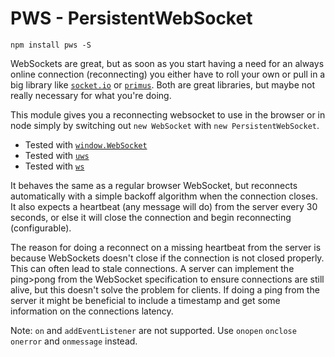 # PWS - PersistentWebSocket

```
npm install pws -S
```
WebSockets are great, but as soon as you start having a need for an always online connection (reconnecting) you either have to roll your own or pull in a big library like [`socket.io`](https://github.com/socketio/socket.io) or [`primus`](https://github.com/primus/primus). Both are great libraries, but maybe not really necessary for what you're doing.

This module gives you a reconnecting websocket to use in the browser or in node simply by switching out `new WebSocket` with `new PersistentWebSocket`.

- Tested with [`window.WebSocket`](https://developer.mozilla.org/en-US/docs/Web/API/WebSockets_API)
- Tested with [`uws`](https://github.com/uWebSockets/uWebSockets)
- Tested with [`ws`](https://github.com/websockets/ws/)

It behaves the same as a regular browser WebSocket, but reconnects automatically with a simple backoff algorithm when the connection closes.
It also expects a heartbeat (any message will do) from the server every 30 seconds, or else it will close the connection and begin reconnecting (configurable). 

The reason for doing a reconnect on a missing heartbeat from the server is because WebSockets doesn't close if the connection is not closed properly. This can often lead to stale connections. A server can implement the ping>pong from the WebSocket specification to ensure connections are still alive, but this doesn't solve the problem for clients. If doing a ping from the server it might be beneficial to include a timestamp and get some information on the connections latency.

Note: `on` and `addEventListener` are not supported. Use `onopen` `onclose` `onerror` and `onmessage` instead.
